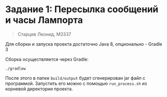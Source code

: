 # Задание 1: Пересылка сообщений и часы Лампорта

> Старцев Леонид, M3337

Для сборки и запуска проекта достаточно Java 8, опционально - Gradle 3

Сборка осуществляется через Gradle:

```
./gradlew
```

После этого в папке `build/output` будет сгенерирован jar файл с программой. Запустить его можно с помощью `run_process.sh` из корневой директории проекта.
